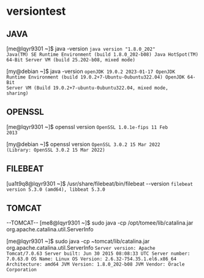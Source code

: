 # versiontest



## JAVA 

[me@lqyr9301 ~]$ java -version
<code>java version "1.8.0_202"
Java(TM) SE Runtime Environment (build 1.8.0_202-b08)
Java HotSpot(TM) 64-Bit Server VM (build 25.202-b08, mixed mode)</code>

[my@debian ~]$ java -version
<code>openJDK 19.0.2 2023-01-17
OpenJDK Runtime Environment (build 19.0.2+7-Ubuntu-0ubuntu322.04)
OpenJDK 64-Bit Server VM (Build 19.0.2+7-ubuntu-0ubuntu322.04, mixed mode, sharing)</code>


## OPENSSL


[me@lqyr9301 ~]$ openssl version
<code>OpenSSL 1.0.1e-fips 11 Feb 2013</code>

[my@debian ~]$ openssl version
<code>OpenSSL 3.0.2 15 Mar 2022 (Library: OpenSSL 3.0.2 15 Mar 2022)</code>


## FILEBEAT

[ua1t9q8@lqyr9301 ~]$ /usr/share/filebeat/bin/filebeat --version
<code>filebeat version 5.3.0 (amd64), libbeat 5.3.0</code>



## TOMCAT

--TOMCAT--
[me8@lqyr9301 ~]$ sudo java -cp /opt/tomee/lib/catalina.jar org.apache.catalina.util.ServerInfo


[me@lqyr9301 ~]$ sudo java -cp ~tomcat/lib/catalina.jar org.apache.catalina.util.ServerInfo
<code>Server version: Apache Tomcat/7.0.63
Server built:   Jun 30 2015 08:08:33 UTC
Server number:  7.0.63.0
OS Name:        Linux
OS Version:     2.6.32-754.35.1.el6.x86_64
Architecture:   amd64
JVM Version:    1.8.0_202-b08
JVM Vendor:     Oracle Corporation</code>

